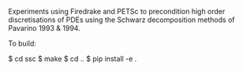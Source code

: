 Experiments using Firedrake and PETSc to precondition high order
discretisations of PDEs using the Schwarz decomposition methods of
Pavarino 1993 & 1994.

To build:

$ cd ssc
$ make
$ cd ..
$ pip install -e .
